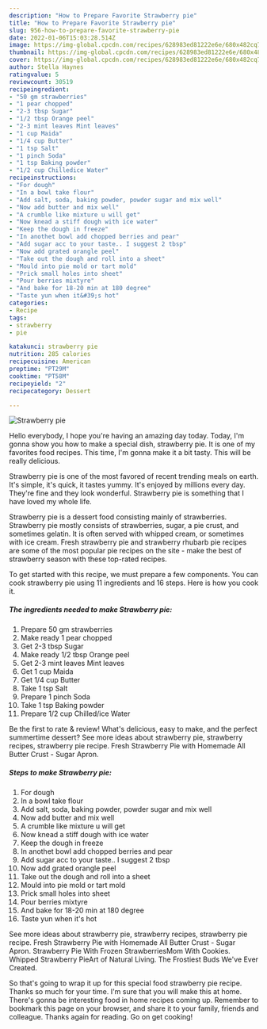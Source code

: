 ```yaml
---
description: "How to Prepare Favorite Strawberry pie"
title: "How to Prepare Favorite Strawberry pie"
slug: 956-how-to-prepare-favorite-strawberry-pie
date: 2022-01-06T15:03:28.514Z
image: https://img-global.cpcdn.com/recipes/628983ed81222e6e/680x482cq70/strawberry-pie-recipe-main-photo.jpg
thumbnail: https://img-global.cpcdn.com/recipes/628983ed81222e6e/680x482cq70/strawberry-pie-recipe-main-photo.jpg
cover: https://img-global.cpcdn.com/recipes/628983ed81222e6e/680x482cq70/strawberry-pie-recipe-main-photo.jpg
author: Stella Haynes
ratingvalue: 5
reviewcount: 30519
recipeingredient:
- "50 gm strawberries"
- "1 pear chopped"
- "2-3 tbsp Sugar"
- "1/2 tbsp Orange peel"
- "2-3 mint leaves Mint leaves"
- "1 cup Maida"
- "1/4 cup Butter"
- "1 tsp Salt"
- "1 pinch Soda"
- "1 tsp Baking powder"
- "1/2 cup Chilledice Water"
recipeinstructions:
- "For dough"
- "In a bowl take flour"
- "Add salt, soda, baking powder, powder sugar and mix well"
- "Now add butter and mix well"
- "A crumble like mixture u will get"
- "Now knead a stiff dough with ice water"
- "Keep the dough in freeze"
- "In anothet bowl add chopped berries and pear"
- "Add sugar acc to your taste.. I suggest 2 tbsp"
- "Now add grated orangle peel"
- "Take out the dough and roll into a sheet"
- "Mould into pie mold or tart mold"
- "Prick small holes into sheet"
- "Pour berries mixtyre"
- "And bake for 18-20 min at 180 degree"
- "Taste yun when it&#39;s hot"
categories:
- Recipe
tags:
- strawberry
- pie

katakunci: strawberry pie 
nutrition: 285 calories
recipecuisine: American
preptime: "PT29M"
cooktime: "PT58M"
recipeyield: "2"
recipecategory: Dessert

---
```



![Strawberry pie](https://img-global.cpcdn.com/recipes/628983ed81222e6e/680x482cq70/strawberry-pie-recipe-main-photo.jpg)

Hello everybody, I hope you're having an amazing day today. Today, I'm gonna show you how to make a special dish, strawberry pie. It is one of my favorites food recipes. This time, I'm gonna make it a bit tasty. This will be really delicious.

Strawberry pie is one of the most favored of recent trending meals on earth. It's simple, it's quick, it tastes yummy. It's enjoyed by millions every day. They're fine and they look wonderful. Strawberry pie is something that I have loved my whole life.

Strawberry pie is a dessert food consisting mainly of strawberries. Strawberry pie mostly consists of strawberries, sugar, a pie crust, and sometimes gelatin. It is often served with whipped cream, or sometimes with ice cream. Fresh strawberry pie and strawberry rhubarb pie recipes are some of the most popular pie recipes on the site - make the best of strawberry season with these top-rated recipes.


To get started with this recipe, we must prepare a few components. You can cook strawberry pie using 11 ingredients and 16 steps. Here is how you cook it.

<!--inarticleads1-->

##### The ingredients needed to make Strawberry pie:

1. Prepare 50 gm strawberries
1. Make ready 1 pear chopped
1. Get 2-3 tbsp Sugar
1. Make ready 1/2 tbsp Orange peel
1. Get 2-3 mint leaves Mint leaves
1. Get 1 cup Maida
1. Get 1/4 cup Butter
1. Take 1 tsp Salt
1. Prepare 1 pinch Soda
1. Take 1 tsp Baking powder
1. Prepare 1/2 cup Chilled/ice Water


Be the first to rate &amp; review! What&#39;s delicious, easy to make, and the perfect summertime dessert? See more ideas about strawberry pie, strawberry recipes, strawberry pie recipe. Fresh Strawberry Pie with Homemade All Butter Crust - Sugar Apron. 

<!--inarticleads2-->

##### Steps to make Strawberry pie:

1. For dough
1. In a bowl take flour
1. Add salt, soda, baking powder, powder sugar and mix well
1. Now add butter and mix well
1. A crumble like mixture u will get
1. Now knead a stiff dough with ice water
1. Keep the dough in freeze
1. In anothet bowl add chopped berries and pear
1. Add sugar acc to your taste.. I suggest 2 tbsp
1. Now add grated orangle peel
1. Take out the dough and roll into a sheet
1. Mould into pie mold or tart mold
1. Prick small holes into sheet
1. Pour berries mixtyre
1. And bake for 18-20 min at 180 degree
1. Taste yun when it&#39;s hot


See more ideas about strawberry pie, strawberry recipes, strawberry pie recipe. Fresh Strawberry Pie with Homemade All Butter Crust - Sugar Apron. Strawberry Pie With Frozen StrawberriesMom With Cookies. Whipped Strawberry PieArt of Natural Living. The Frostiest Buds We&#39;ve Ever Created. 

So that's going to wrap it up for this special food strawberry pie recipe. Thanks so much for your time. I'm sure that you will make this at home. There's gonna be interesting food in home recipes coming up. Remember to bookmark this page on your browser, and share it to your family, friends and colleague. Thanks again for reading. Go on get cooking!
